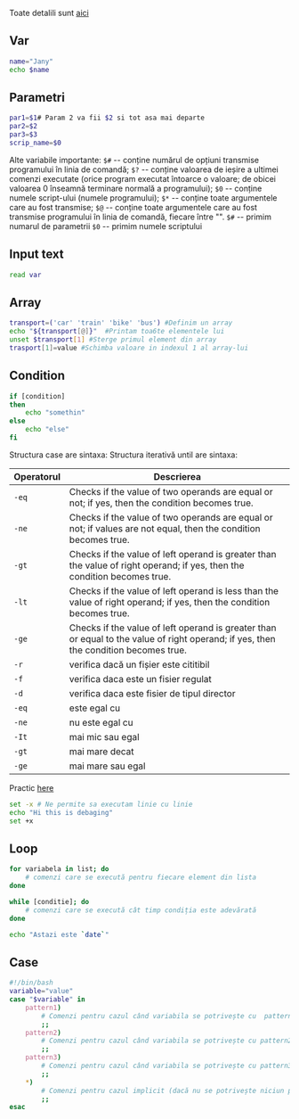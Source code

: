 Toate detalili sunt [aici](https://devhints.io/bash)
## Var 
```bash 
name="Jany"
echo $name
```
## Parametri 

```bash
par1=$1# Param 2 va fii $2 si tot asa mai departe
par2=$2
par3=$3
scrip_name=$0
```
Alte variabile importante:
`$#` -- conține numărul de opțiuni transmise programului în
linia de comandă;
`$?` -- conține valoarea de ieșire a ultimei comenzi executate
(orice program executat întoarce o valoare; de obicei valoarea
0 înseamnă terminare normală a programului);
`$0` -- conține numele script-ului (numele programului);
`$*` -- conține toate argumentele care au fost transmise;
`$@` -- conține toate argumentele care au fost transmise
programului în linia de comandă, fiecare între "".
`$#` -- primim numarul de parametrii
`$0` -- primim numele scriptului
## Input text
```bash
read var
```

## Array 
```bash
transport=('car' 'train' 'bike' 'bus') #Definim un array
echo "${transport[@]}"  #Printam toa6te elementele lui
unset $transport[1] #Sterge primul element din array
trasport[1]=value #Schimba valoare in indexul 1 al array-lui
```

## Condition
```bash
if [condition]
then 
	echo "somethin"
else
	echo "else"
fi
```

Structura case are sintaxa:
Structura iterativă until are sintaxa:

|Operatorul | Descrierea |
|---|---|
|`-eq`|Checks if the value of two operands are equal or not; if yes, then the condition becomes true.|
|`-ne`|Checks if the value of two operands are equal or not; if values are not equal, then the condition becomes true.|
|`-gt`|Checks if the value of left operand is greater than the value of right operand; if yes, then the condition becomes true.|
|`-lt`|Checks if the value of left operand is less than the value of right operand; if yes, then the condition becomes true.|
|`-ge`|Checks if the value of left operand is greater than or equal to the value of right operand; if yes, then the condition becomes true.|
|`-r`| verifica dacă un fișier este cititibil |
|`-f`| verifica daca este un fisier regulat |
|`-d`| verifica daca este fisier de tipul director |
|`-eq`| este egal cu |
|`-ne`| nu este egal cu |
|`-It`| mai mic sau egal |
|`-gt`| mai mare decat |
|`-ge`| mai mare sau egal |


Practic [here](https://www.codewars.com/)
```bash
set -x # Ne permite sa executam linie cu linie 
echo "Hi this is debaging"
set +x
```

## Loop 
```bash
for variabela in list; do
	# comenzi care se execută pentru fiecare element din lista
done 
```

```bash
while [conditie]; do
	# comenzi care se execută cât timp condiția este adevărată
done
```

```bash
echo "Astazi este `date`"
```

## Case
```bash
#!/bin/bash
variable="value"
case "$variable" in
    pattern1)
	    # Comenzi pentru cazul când variabila se potrivește cu  pattern1
        ;;
    pattern2)
	    # Comenzi pentru cazul când variabila se potrivește cu pattern2
        ;;
    pattern3)
        # Comenzi pentru cazul când variabila se potrivește cu pattern3
        ;;
    *)
        # Comenzi pentru cazul implicit (dacă nu se potrivește niciun pattern)
        ;;
esac
```
